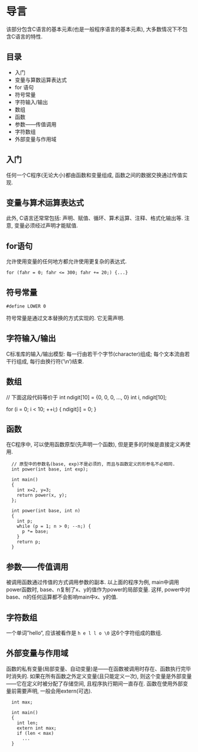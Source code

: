 导言
====
  该部分包含C语言的基本元素(也是一般程序语言的基本元素), 大多数情况下不包含C语言的特性.


目录
----
- 入门
- 变量与算数运算表达式
- for 语句
- 符号常量
- 字符输入/输出
- 数组
- 函数
- 参数——传值调用
- 字符数组
- 外部变量与作用域


入门
----
  任何一个C程序(无论大小)都由函数和变量组成, 函数之间的数据交换通过传值实现.


变量与算术运算表达式
--------------------
  此外, C语言还常常包括: 声明、赋值、循环、算术运算、注释、格式化输出等.
  注意, 变量必须经过声明才能赋值.


for语句
-------
  允许使用变量的任何地方都允许使用更复杂的表达式.
  
    for (fahr = 0; fahr <= 300; fahr += 20;) {...}


符号常量
--------
    #define LOWER 0

  符号常量是通过文本替换的方式实现的. 它无需声明.


字符输入/输出
-------------
  C标准库的输入/输出模型: 每一行由若干个字节(character)组成; 每个文本流由若干行组成, 每行由换行符(’\n‘)结束.


数组
----
  // 下面这段代码等价于 int ndigit[10] = {0, 0, 0, ..., 0}
  int i, ndigit[10];

  for (i = 0; i < 10; ++i;) {
    ndigit[i] = 0;
  }


函数
----
  在C程序中, 可以使用函数原型(先声明一个函数), 但是更多的时候是直接定义再使用.

  ```
    // 原型中的参数名(base, exp)不是必须的, 而且与函数定义的形参名不必相同.
    int power(int base, int exp);
    
    int main()
    {
      int x=2, y=3;
      return power(x, y);
    };

    int power(int base, int n)
    {
      int p;
      while (p = 1; n > 0; --n;) {
        p *= base;
      }
      return p;
    }
  ```


参数——传值调用
--------------
  被调用函数通过传值的方式调用参数的副本.
  以上面的程序为例, main中调用power函数时, base、n复制了x、y的值作为power的局部变量.
  这样, power中对base、n的任何运算都不会影响main中x、y的值.


字符数组
--------
  一个单词”hello“, 应该被看作是 ``h e l l o \0`` 这6个字符组成的数组.


外部变量与作用域
----------------
  函数的私有变量(局部变量、自动变量)是——在函数被调用时存在、函数执行完毕时消失的.
  如果在所有函数之外定义变量(且只能定义一次), 则这个变量是外部变量——它在定义时被分配了存储空间, 且程序执行期间一直存在.
  函数在使用外部变量前需要声明, 一般会用extern(可选).
  
  ```
    int max;

    int main()
    {
      int len;
      extern int max;
      if (len < max)
        ...
    }
  ```
